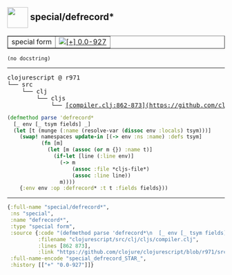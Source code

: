 ## <img width="48px" valign="middle" src="http://i.imgur.com/Hi20huC.png"> special/defrecord\*

 <table border="1">
<tr>
<td>special form</td>
<td><a href="https://github.com/cljsinfo/api-refs/tree/0.0-927"><img valign="middle" alt="[+] 0.0-927" src="https://img.shields.io/badge/+-0.0--927-lightgrey.svg"></a> </td>
</tr>
</table>

 <samp>
</samp>

```
(no docstring)
```

---

 <pre>
clojurescript @ r971
└── src
    └── clj
        └── cljs
            └── <ins>[compiler.clj:862-873](https://github.com/clojure/clojurescript/blob/r971/src/clj/cljs/compiler.clj#L862-L873)</ins>
</pre>

```clj
(defmethod parse 'defrecord*
  [_ env [_ tsym fields] _]
  (let [t (munge (:name (resolve-var (dissoc env :locals) tsym)))]
    (swap! namespaces update-in [(-> env :ns :name) :defs tsym]
           (fn [m]
             (let [m (assoc (or m {}) :name t)]
               (if-let [line (:line env)]
                 (-> m
                     (assoc :file *cljs-file*)
                     (assoc :line line))
                 m))))
    {:env env :op :defrecord* :t t :fields fields}))
```


---

```clj
{:full-name "special/defrecord*",
 :ns "special",
 :name "defrecord*",
 :type "special form",
 :source {:code "(defmethod parse 'defrecord*\n  [_ env [_ tsym fields] _]\n  (let [t (munge (:name (resolve-var (dissoc env :locals) tsym)))]\n    (swap! namespaces update-in [(-> env :ns :name) :defs tsym]\n           (fn [m]\n             (let [m (assoc (or m {}) :name t)]\n               (if-let [line (:line env)]\n                 (-> m\n                     (assoc :file *cljs-file*)\n                     (assoc :line line))\n                 m))))\n    {:env env :op :defrecord* :t t :fields fields}))",
          :filename "clojurescript/src/clj/cljs/compiler.clj",
          :lines [862 873],
          :link "https://github.com/clojure/clojurescript/blob/r971/src/clj/cljs/compiler.clj#L862-L873"},
 :full-name-encode "special_defrecord_STAR_",
 :history [["+" "0.0-927"]]}

```
